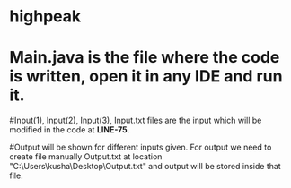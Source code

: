 # highpeak


# Main.java is the file where the code is written, open it in any IDE and run it.
#Input(1), Input(2), Input(3), Input.txt files are the input which will be modified in the code at **LINE-75**.

#Output will be shown for different inputs given. For output we need to create file manually Output.txt at location "C:\\Users\\kusha\\Desktop\\Output.txt" and output will be stored inside that file.
